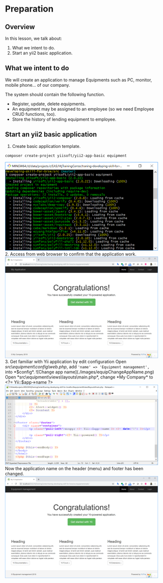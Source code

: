 # Preparation

## Overview

In this lesson, we talk about:
1. What we intent to do.
2. Start an yii2 basic application.

## What we intent to do

We will create an application to manage Equipments such as PC, monitor, mobile phone... of our company.

The system should contain the following function.
+ Register, update, delete equipments.
+ An equipment may be assigned to an employee (so we need Employee CRUD functions, too).
+ Store the history of lending equipment to employee.

## Start an yii2 basic application

1. Create basic application template.
  ```
  composer create-project yiisoft/yii2-app-basic equipment
  ```
  ![composer](./images/equipComposer.png)
2. Access from web browser to confirm that the application work.
  ![initial screen](./images/equipInitialScreen.png)
3. Get familiar with Yii application by edit configuration
  Open *src\equipment\config\web.php*, add `'name' => 'Equipment management',` into *$config*.
  ![Change app name](./images/equipChangeAppName.png)
  Open *src\equipment\views\layouts\main.php*, change *My Company* to <?= Yii::$app->name ?>
  ![Change footer](./images/equipChangeFooter.png)
  Now the application name on the header (menu) and footer has been changed.
  ![Header and footer changed](./images/equipChangeHeaderFooter.png)
